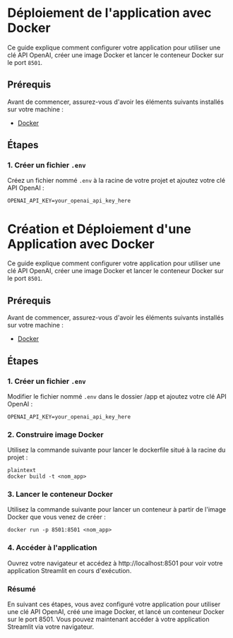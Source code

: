 # Déploiement de l'application avec Docker

Ce guide explique comment configurer votre application pour utiliser une clé API OpenAI, créer une image Docker et lancer le conteneur Docker sur le port `8501`.

## Prérequis

Avant de commencer, assurez-vous d'avoir les éléments suivants installés sur votre machine :

- [Docker](https://www.docker.com/get-started)

## Étapes

### 1. Créer un fichier `.env`

Créez un fichier nommé `.env` à la racine de votre projet et ajoutez votre clé API OpenAI :

```plaintext
OPENAI_API_KEY=your_openai_api_key_here
```
# Création et Déploiement d'une Application avec Docker

Ce guide explique comment configurer votre application pour utiliser une clé API OpenAI, créer une image Docker et lancer le conteneur Docker sur le port `8501`.

## Prérequis

Avant de commencer, assurez-vous d'avoir les éléments suivants installés sur votre machine :

- [Docker](https://www.docker.com/get-started)

## Étapes

### 1. Créer un fichier `.env`

Modifier le fichier nommé `.env` dans le dossier /app et ajoutez votre clé API OpenAI :

```plaintext
OPENAI_API_KEY=your_openai_api_key_here
```

### 2. Construire image Docker 

Utilisez la commande suivante pour lancer le dockerfile situé à la racine du projet : 

```
plaintext
docker build -t <nom_app>
```

### 3. Lancer le conteneur Docker

Utilisez la commande suivante pour lancer un conteneur à partir de l'image Docker que vous venez de créer :

```plaintext
docker run -p 8501:8501 <nom_app>
```

### 4. Accéder à l'application

Ouvrez votre navigateur et accédez à http://localhost:8501 pour voir votre application Streamlit en cours d'exécution.

### Résumé
En suivant ces étapes, vous avez configuré votre application pour utiliser une clé API OpenAI, créé une image Docker, et lancé un conteneur Docker sur le port 8501. Vous pouvez maintenant accéder à votre application Streamlit via votre navigateur.
